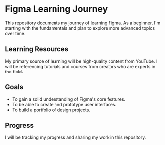 # Figma Learning Journey

This repository documents my journey of learning Figma. As a beginner, I'm starting with the fundamentals and plan to explore more advanced topics over time.

## Learning Resources

My primary source of learning will be high-quality content from YouTube. I will be referencing tutorials and courses from creators who are experts in the field.

## Goals

*   To gain a solid understanding of Figma's core features.
*   To be able to create and prototype user interfaces.
*   To build a portfolio of design projects.

## Progress

I will be tracking my progress and sharing my work in this repository.